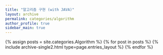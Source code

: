 ```yaml
---
title: "알고리즘 구현 (with JAVA)"
layout: archive
permalink: categories/algorithm
author_profile: true
sidebar_main: true
---
```


<!-- 공백이 포함되어 있는 카테고리 이름의 경우 site.categories.['a b c'] 이런식으로! -->


{% assign posts = site.categories.Algorithm %}
{% for post in posts %} {% include archive-single2.html type=page.entries_layout %} {% endfor %}